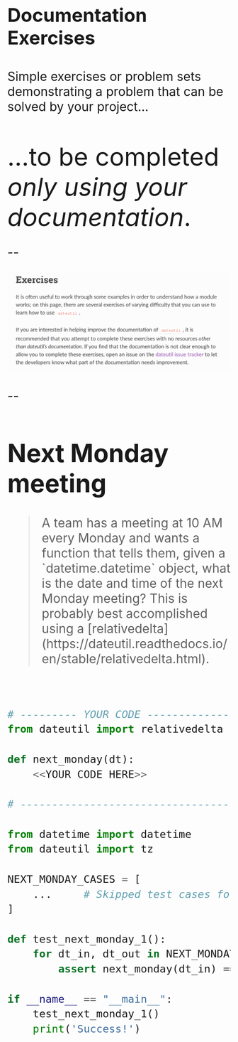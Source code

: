 <h1 style="font-size: 3em">Documentation Exercises</h1>

<br/>

<span style="font-size: 2em">
Simple exercises or problem sets demonstrating a problem that can be solved by your project...
<br/>
<br/>

<span style="font-size: 2em" class="fragment">...to be completed <em>only using your documentation</em>.</span>
</span>

--

<img src="images/dateutil-exercises-text.png"
     alt="Exercises: It is often useful to work through some examples in order to understand how a module works; on this page, there are several exercises of varying difficulty that you can use to learn how to use dateutil. If you are interested in helping improve the documentation of dateutil, it is recommended that you attempt to complete these exercises with no resources other than dateutil’s documentation. If you find that the documentation is not clear enough to allow you to complete these exercises, open an issue on the dateutil issue tracker to let the developers know what part of the documentation needs improvement."/>

--

# Next Monday meeting

<blockquote>
A team has a meeting at 10 AM every Monday and wants a function that tells them, given a `datetime.datetime` object, what is the date and time of the next Monday meeting? This is probably best accomplished using a [relativedelta](https://dateutil.readthedocs.io/en/stable/relativedelta.html).
</blockquote>

<br/>

```python
# --------- YOUR CODE -------------- #
from dateutil import relativedelta

def next_monday(dt):
    <<YOUR CODE HERE>>

# ---------------------------------- #

from datetime import datetime
from dateutil import tz

NEXT_MONDAY_CASES = [
    ...     # Skipped test cases for space reasons
]

def test_next_monday_1():
    for dt_in, dt_out in NEXT_MONDAY_CASES:
        assert next_monday(dt_in) == dt_out

if __name__ == "__main__":
    test_next_monday_1()
    print('Success!')
```

<fragment/>
